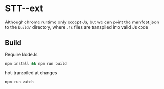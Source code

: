 # STT--ext

Although chrome runtime only except Js, but we can point the manifest.json to
the `build/` directory, where `.ts` files are transpiled into valid Js code

## Build

Require NodeJs

```bash
npm install && npm run build
```

hot-transpiled at changes

```bash
npm run watch
```
